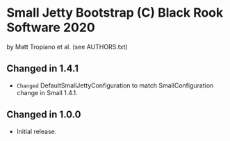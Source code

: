 Small Jetty Bootstrap (C) Black Rook Software 2020
==================================================
by Matt Tropiano et al. (see AUTHORS.txt)


Changed in 1.4.1
----------------

- `Changed` DefaultSmallJettyConfiguration to match SmallConfiguration change in Small 1.4.1.


Changed in 1.0.0
----------------

- Initial release.
